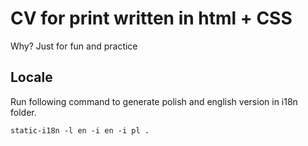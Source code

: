 # CV for print written in html + CSS

Why? Just for fun and practice

## Locale

Run following command to generate polish and english version in i18n folder.

```
static-i18n -l en -i en -i pl .
```